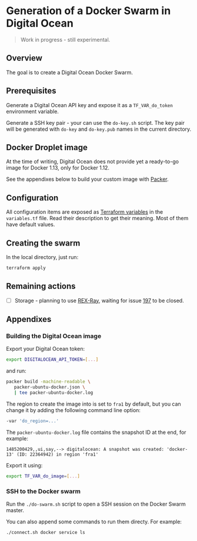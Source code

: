 # Generation of a Docker Swarm in Digital Ocean

> Work in progress - still experimental.

## Overview

The goal is to create a Digital Ocean Docker Swarm.

## Prerequisites

Generate a Digital Ocean API key and expose it as a `TF_VAR_do_token` environment variable.

Generate a SSH key pair - your can use the `do-key.sh` script. The key pair will be generated with `do-key` and
`do-key.pub` names in the current directory.

## Docker Droplet image

At the time of writing, Digital Ocean does not provide yet a ready-to-go
image for Docker 1.13, only for Docker 1.12.

See the appendixes below to build your custom image with
[Packer](https://www.packer.io/).

## Configuration

All configuration items are exposed as [Terraform variables](https://www.terraform.io/docs/configuration/variables.html)
in the `variables.tf` file. Read their description to get their meaning. Most of them have default values.

## Creating the swarm

In the local directory, just run:

```bash
terraform apply
```

## Remaining actions

- [ ] Storage - planning to use [REX-Ray](https://github.com/codedellemc/rexray),
waiting for issue [197](https://github.com/codedellemc/libstorage/issues/197)
to be closed.

## Appendixes

### Building the Digital Ocean image

Export your Digital Ocean token:

```bash
export DIGITALOCEAN_API_TOKEN=[...]
```

and run:

```bash
packer build -machine-readable \
   packer-ubuntu-docker.json \
   | tee packer-ubuntu-docker.log
```

The region to create the image into is set to `fra1` by default, but you
can change it by adding the following command line option:

```bash
-var 'do_region=...'
```

The `packer-ubuntu-docker.log` file contains the snapshot ID at the end, for
example:

```
1485200429,,ui,say,--> digitalocean: A snapshot was created: 'docker-13' (ID: 22364942) in region 'fra1'
```

Export it using:

```bash
export TF_VAR_do_image=[...]
```

### SSH to the Docker swarm

Run the `./do-swarm.sh` script to open a SSH session on the Docker Swarm master.

You can also append some commands to run them directy. For example:

```bash
./connect.sh docker service ls
```
